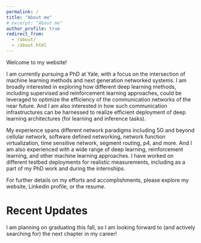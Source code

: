 ```yaml
---
permalink: /
title: "About me"
# excerpt: "About me"
author_profile: true
redirect_from: 
  - /about/
  - /about.html
---
```



Welcome to my website! 

I am currently pursuing a PhD at Yale, with a focus on the intersection of machine learning methods and next generation networked systems. I am broadly interested in exploring how different deep learning methods, including supervised and reinforcement learning approaches, could be leveraged to optimize the efficiency of the communication networks of the near future. And I am also interested in how such communication infrastructures can be harnessed to realize efficient deployment of deep learning architectures (for learning and inference tasks). 

My experience spans different network paradigms including 5G and beyond cellular network, software defined networking, network function virtualization, time sensitive network, segment routing, p4, and more. And I am also experienced with a wide range of deep learning, reinforcement learning, and other machine learning approaches. I have worked on different testbed deployments for realistic measurements, including as a part of my PhD work and during the internships. 

For further details on my efforts and accomplishments, please explore my website, Linkedin profile, or the resume.


Recent Updates
======

I am planning on graduating this fall, so I am looking forward to (and actively searching for) the next chapter in my career! 
